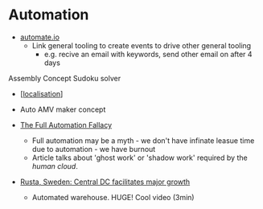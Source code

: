 Automation
==========

* [automate.io](https://automate.io/)
    * Link general tooling to create events to drive other general tooling
        * e.g. recive an email with keywords, send other email on after 4 days

Assembly Concept
Sudoku solver

* [[localisation]]

* Auto AMV maker concept

* [The Full Automation Fallacy](https://futuresofwork.co.uk/2020/12/02/the-full-automation-fallacy/)
    * Full automation may be a myth - we don't have infinate leasue time due to automation - we have burnout
    * Article talks about 'ghost work' or 'shadow work' required by the _human cloud_.


* [Rusta, Sweden: Central DC facilitates major growth](https://www.swisslog.com/en-gb/case-studies-and-resources/case-studies/2016/07/rusta)
    * Automated warehouse. HUGE! Cool video (3min)

[//begin]: # "Autogenerated link references for markdown compatibility"
[localisation]: localisation.md "Localisation"
[//end]: # "Autogenerated link references"